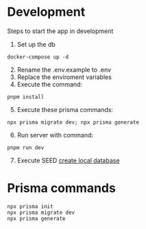 # Development
Steps to start the app in development

1. Set up the db
```
docker-compose up -d
```
2. Rename the .env.example to .env
3. Replace the enviroment variables
4. Execute the command:
```
pnpm install
```
5. Execute these prisma commands:
```
npx prisma migrate dev; npx prisma generate
```
6. Run server with command:
```
pnpm run dev
```
7. Execute SEED [create local database](http://localhost:3000/api/seed)

# Prisma commands
```
npx prisma init
npx prisma migrate dev
npx prisma generate
```
